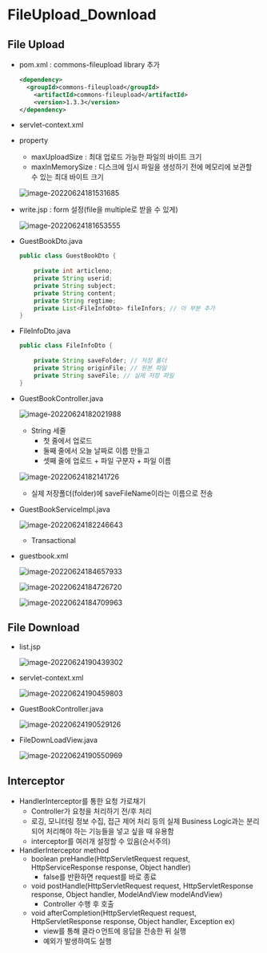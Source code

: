 # FileUpload_Download

## File Upload

- pom.xml : commons-fileupload library 추가

  ```xml
  <dependency>
  	<groupId>commons-fileupload</groupId>
      <artifactId>commons-fileupload</artifactId>
      <version>1.3.3</version>
  </dependency>
  ```

- servlet-context.xml

- property

  - maxUploadSize : 최대 업로드 가능한 파일의 바이트 크기
  - maxInMemorySize : 디스크에 임시 파일을 생성하기 전에 메모리에 보관할 수 있는 최대 바이트 크기

  ![image-20220624181531685](FileUpload_Download.assets/image-20220624181531685.png)

- write.jsp : form 설정(file을 multiple로 받을 수 있게)

  ![image-20220624181653555](FileUpload_Download.assets/image-20220624181653555.png)

- GuestBookDto.java

  ```java
  public class GuestBookDto {
      
      private int articleno;
      private String userid;
      private String subject;
      private String content;
      private String regtime;
      private List<FileInfoDto> fileInfors; // 이 부분 추가
  }
  ```

- FileInfoDto.java

  ```java
  public class FileInfoDto {
      
      private String saveFolder; // 저장 폴더
      private String originFile; // 원본 파일
      private String saveFile; // 실제 저장 파일
  }
  ```

- GuestBookController.java

  ![image-20220624182021988](FileUpload_Download.assets/image-20220624182021988.png)

  - String 세줄
    - 첫 줄에서 업로드
    - 둘째 줄에서 오늘 날짜로 이름 만들고
    - 셋째 줄에 업로드 + 파일 구분자 + 파일 이름

  ![image-20220624182141726](FileUpload_Download.assets/image-20220624182141726.png)

  -  실제 저장폴더(folder)에 saveFileName이라는 이름으로 전송

- GuestBookServiceImpl.java

  ![image-20220624182246643](FileUpload_Download.assets/image-20220624182246643.png)

  - Transactional

- guestbook.xml

  ![image-20220624184657933](FileUpload_Download.assets/image-20220624184657933.png)

  ![image-20220624184726720](FileUpload_Download.assets/image-20220624184726720.png)

  ![image-20220624184709963](FileUpload_Download.assets/image-20220624184709963.png)



## File Download

- list.jsp

  ![image-20220624190439302](FileUpload_Download.assets/image-20220624190439302.png)

- servlet-context.xml

  ![image-20220624190459803](FileUpload_Download.assets/image-20220624190459803.png)

- GuestBookController.java

  ![image-20220624190529126](FileUpload_Download.assets/image-20220624190529126.png)

- FileDownLoadView.java

  ![image-20220624190550969](FileUpload_Download.assets/image-20220624190550969.png)



## Interceptor

- HandlerInterceptor를 통한 요청 가로채기
  - Controller가 요청을 처리하기 전/후 처리
  - 로깅, 모니터링 정보 수집, 접근 제어 처리 등의 실제 Business Logic과는 분리되어 처리해야 하는 기능들을 넣고 싶을 때 유용함
  - interceptor를 여러개 설정할 수 있음(순서주의)
- HandlerInterceptor method
  - boolean preHandle(HttpServletRequest request, HttpServiceResponse response, Object handler)
    - false를 반환하면 request를 바로 종료
  - void postHandle(HttpServletRequest request, HttpServletResponse response, Object handler, ModelAndView modelAndView)
    - Controller 수행 후 호출
  - void afterCompletion(HttpServletRequest request, HttpServletResponse response, Object handler, Exception ex)
    - view를 통해 클라ㅇ언트에 응답을 전송한 뒤 실행
    - 예외가 발생하여도 실행